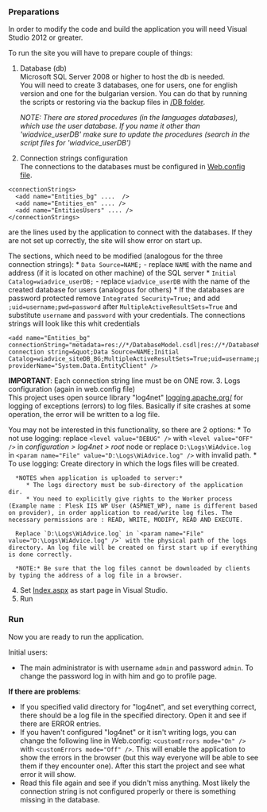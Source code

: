 ### Preparations

In order to modify the code and build the application you will need Visual Studio 2012 or greater.

To run the site you will have to prepare couple of things:  

1. Database (db)  
  Microsoft SQL Server 2008 or higher to host the db is needed.  
  You will need to create 3 databases, one for users, one for english version and one for the bulgarian version. You can do that by running the scripts or restoring via the backup files in [/DB folder](https://github.com/raste/WiAdvice/tree/master/DB). 

   *NOTE: There are stored procedures (in the languages databases), which use the user database. If you name it other than 'wiadvice_userDB' make sure to update the procedures (search in the script files for 'wiadvice_userDB')*

2. Connection strings configuration  
  The connections to the databases must be configured in [Web.config file](https://github.com/raste/WiAdvice/blob/master/Source/User%20Interface/Web.config).  

  ```
  <connectionStrings>
    <add name="Entities_bg" ....  />
    <add name="Entities_en" .... />
    <add name="EntitiesUsers" .... />
  </connectionStrings>
  ``` 
  are the lines used by the application to connect with the databases. If they are not set up correctly, the site will show error on start up.

  The sections, which need to be modified (analogous for the three connection strings):
    * `Data Source=NAME;` - replace `NAME` with the name and address (if it is located on other machine) of the SQL server 
    * `Initial Catalog=wiadvice_userDB;` - replace `wiadvice_userDB` with the name of the created database for users (analogous for others)
    *  If the databases are password protected remove `Integrated Security=True;` and add `;uid=username;pwd=password` after `MultipleActiveResultSets=True` and substitute `username` and `password` with your credentials.
      The connections strings will look like this whit credentials  
  ```
<add name="Entities_bg" connectionString="metadata=res://*/DatabaseModel.csdl|res://*/DatabaseModel.ssdl|res://*/DatabaseModel.msl;provider=System.Data.SqlClient;provider connection string=&quot;Data Source=NAME;Initial Catalog=wiadvice_siteDB_BG;MultipleActiveResultSets=True;uid=username;pwd=password&quot;" providerName="System.Data.EntityClient" />
 ```  
   
   **IMPORTANT**: Each connection string line must be on ONE row.
3. Logs configuration (again in web.config file)  
  This project uses open source library "log4net" [logging.apache.org/](http://logging.apache.org/) for logging of exceptions (errors) to log files. Basically if site crashes at some operation, the error will be written to a log file.
  
  You may not be interested in this functionality, so there are 2 options:
    * To not use logging: 
      replace `<level value="DEBUG" />` with `<level value="OFF" />` in *configuration > log4net > root* node or replace `D:\Logs\WiAdvice.log` in `<param name="File" value="D:\Logs\WiAdvice.log" />` with invalid path.
    * To use logging:
      Create directory in which the logs files will be created.  
      
      *NOTES when application is uploaded to server:*  
         * The logs directory must be sub-directory of the application dir.  
         * You need to explicitly give rights to the Worker process (Example name : Plesk IIS WP User (ASPNET_WP), name is different based on provider), in order application to read/write log files. The necessary permissions are : READ, WRITE, MODIFY, READ AND EXECUTE. 
      
      Replace `D:\Logs\WiAdvice.log` in `<param name="File" value="D:\Logs\WiAdvice.log" />` with the physical path of the logs directory. An log file will be created on first start up if everything is done correctly.
      
      *NOTE:* Be sure that the log files cannot be downloaded by clients by typing the address of a log file in a browser.
4. Set [Index.aspx](https://github.com/raste/WiAdvice/blob/master/Source/User%20Interface/Home.aspx) as start page in Visual Studio. 
5. Run  

### Run

Now you are ready to run the application.  

Initial users:  
  * The main administrator is with username `admin` and password `admin`. To change the password log in with him and go to profile page.

**If there are problems**:  
  * If you specified valid directory for "log4net", and set everything correct, there should be a log file in the specified directory. Open it and see if there are ERROR entries.  
  * If you haven't configured "log4net" or it isn't writing logs, you can change the following line in Web.config: `<customErrors mode="On" />` with `<customErrors mode="Off" />`. This will enable the application to show the errors in the browser (but this way everyone will be able to see them if they encounter one). After this start the project and see what error it will show.  
  * Read this file again and see if you didn't miss anything. Most likely the connection string is not configured properly or there is something missing in the database.
